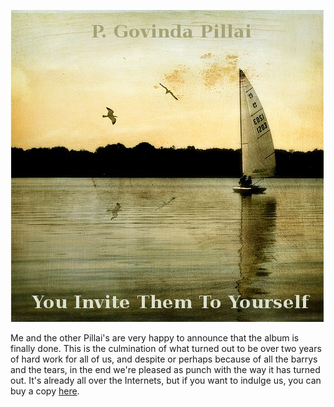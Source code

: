 <!--
.. title: You Invite Them To Yourself
.. slug: you-invite-them-to-yourself
.. date: 2009-03-01 23:24:57-06:00
.. tags: personal
.. link: 
.. description: 
.. type: text
-->


[![Cover Art](/files/2009/03/cover.jpg)](http://www.facebook.com/photo.php?pid=2212211&id=589628893)

Me and the other Pillai's are very happy to announce that the album is
finally done. This is the culmination of what turned out to be over two
years of hard work for all of us, and despite or perhaps because of all
the barrys and the tears, in the end we're pleased as punch with the way
it has turned out. It's already all over the Internets, but if you want
to indulge us, you can buy a copy
[here](http://www.facebook.com/photo.php?pid=2212211&id=589628893).